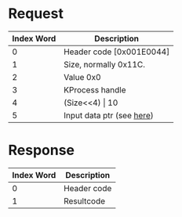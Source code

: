 # Request

| Index Word | Description                                              |
|------------|----------------------------------------------------------|
| 0          | Header code \[0x001E0044\]                               |
| 1          | Size, normally 0x11C.                                    |
| 2          | Value 0x0                                                |
| 3          | KProcess handle                                          |
| 4          | (Size\<\<4) \| 10                                        |
| 5          | Input data ptr (see [here](MVDSTD:GetConfig "wikilink")) |

# Response

| Index Word | Description |
|------------|-------------|
| 0          | Header code |
| 1          | Resultcode  |